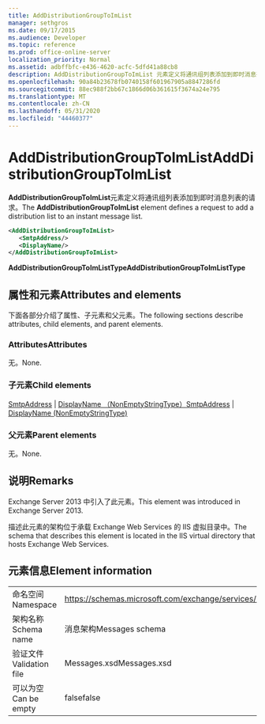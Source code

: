 ```yaml
---
title: AddDistributionGroupToImList
manager: sethgros
ms.date: 09/17/2015
ms.audience: Developer
ms.topic: reference
ms.prod: office-online-server
localization_priority: Normal
ms.assetid: adbffbfc-e436-4620-acfc-5dfd41a88cb8
description: AddDistributionGroupToImList 元素定义将通讯组列表添加到即时消息列表的请求。
ms.openlocfilehash: 90a84b23678fb0740158f601967905a8847286fd
ms.sourcegitcommit: 88ec988f2bb67c1866d06b361615f3674a24e795
ms.translationtype: MT
ms.contentlocale: zh-CN
ms.lasthandoff: 05/31/2020
ms.locfileid: "44460377"
---
```

# <a name="adddistributiongrouptoimlist"></a><span data-ttu-id="487c1-103">AddDistributionGroupToImList</span><span class="sxs-lookup"><span data-stu-id="487c1-103">AddDistributionGroupToImList</span></span>

<span data-ttu-id="487c1-104">**AddDistributionGroupToImList**元素定义将通讯组列表添加到即时消息列表的请求。</span><span class="sxs-lookup"><span data-stu-id="487c1-104">The **AddDistributionGroupToImList** element defines a request to add a distribution list to an instant message list.</span></span> 
  
```XML
<AddDistributionGroupToImList>
   <SmtpAddress/>
   <DisplayName/>
</AddDistributionGroupToImList>
```

 <span data-ttu-id="487c1-105">**AddDistributionGroupToImListType**</span><span class="sxs-lookup"><span data-stu-id="487c1-105">**AddDistributionGroupToImListType**</span></span>
## <a name="attributes-and-elements"></a><span data-ttu-id="487c1-106">属性和元素</span><span class="sxs-lookup"><span data-stu-id="487c1-106">Attributes and elements</span></span>

<span data-ttu-id="487c1-107">下面各部分介绍了属性、子元素和父元素。</span><span class="sxs-lookup"><span data-stu-id="487c1-107">The following sections describe attributes, child elements, and parent elements.</span></span>
  
### <a name="attributes"></a><span data-ttu-id="487c1-108">Attributes</span><span class="sxs-lookup"><span data-stu-id="487c1-108">Attributes</span></span>

<span data-ttu-id="487c1-109">无。</span><span class="sxs-lookup"><span data-stu-id="487c1-109">None.</span></span>
  
### <a name="child-elements"></a><span data-ttu-id="487c1-110">子元素</span><span class="sxs-lookup"><span data-stu-id="487c1-110">Child elements</span></span>

<span data-ttu-id="487c1-111">[SmtpAddress](smtpaddress.md)  | [DisplayName （NonEmptyStringType）](displayname-nonemptystringtype.md)</span><span class="sxs-lookup"><span data-stu-id="487c1-111">[SmtpAddress](smtpaddress.md) | [DisplayName (NonEmptyStringType)](displayname-nonemptystringtype.md)</span></span>
  
### <a name="parent-elements"></a><span data-ttu-id="487c1-112">父元素</span><span class="sxs-lookup"><span data-stu-id="487c1-112">Parent elements</span></span>

<span data-ttu-id="487c1-113">无。</span><span class="sxs-lookup"><span data-stu-id="487c1-113">None.</span></span>
  
## <a name="remarks"></a><span data-ttu-id="487c1-114">说明</span><span class="sxs-lookup"><span data-stu-id="487c1-114">Remarks</span></span>

<span data-ttu-id="487c1-115">Exchange Server 2013 中引入了此元素。</span><span class="sxs-lookup"><span data-stu-id="487c1-115">This element was introduced in Exchange Server 2013.</span></span>
  
<span data-ttu-id="487c1-116">描述此元素的架构位于承载 Exchange Web Services 的 IIS 虚拟目录中。</span><span class="sxs-lookup"><span data-stu-id="487c1-116">The schema that describes this element is located in the IIS virtual directory that hosts Exchange Web Services.</span></span>
  
## <a name="element-information"></a><span data-ttu-id="487c1-117">元素信息</span><span class="sxs-lookup"><span data-stu-id="487c1-117">Element information</span></span>

|||
|:-----|:-----|
|<span data-ttu-id="487c1-118">命名空间</span><span class="sxs-lookup"><span data-stu-id="487c1-118">Namespace</span></span>  <br/> |https://schemas.microsoft.com/exchange/services/2006/messages  <br/> |
|<span data-ttu-id="487c1-119">架构名称</span><span class="sxs-lookup"><span data-stu-id="487c1-119">Schema name</span></span>  <br/> |<span data-ttu-id="487c1-120">消息架构</span><span class="sxs-lookup"><span data-stu-id="487c1-120">Messages schema</span></span>  <br/> |
|<span data-ttu-id="487c1-121">验证文件</span><span class="sxs-lookup"><span data-stu-id="487c1-121">Validation file</span></span>  <br/> |<span data-ttu-id="487c1-122">Messages.xsd</span><span class="sxs-lookup"><span data-stu-id="487c1-122">Messages.xsd</span></span>  <br/> |
|<span data-ttu-id="487c1-123">可以为空</span><span class="sxs-lookup"><span data-stu-id="487c1-123">Can be empty</span></span>  <br/> |<span data-ttu-id="487c1-124">false</span><span class="sxs-lookup"><span data-stu-id="487c1-124">false</span></span>  <br/> |
   

